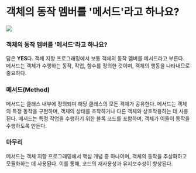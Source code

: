 # 객체의 동작 멤버를 '메서드'라고 하나요?

![](https://velog.velcdn.com/images/chrios99/post/a82db532-e2d8-4bc1-aa57-c7049e238c85/image.png)
### 객체의 동작 멤버를 '메서드'라고 하나요?
답은 **YES**다. 
객체 지향 프로그래밍에서 보통 객체의 동작 멤버를 메서드라고 부른다. 
메서드는 객체가 수행하는 동작, 작업, 함수를 정의한 것이며, 객체의 행동을 나타내므로 중요하다.

### 메서드(Method)
메서드는 클래스 내부에 정의되며 해당 클래스의 모든 객체가 공유한다. 
메서드는 객체의 특정 동작을 구현하며, 객체의 상태를 조작하거나 다른 객체와 상호작용하는 데 사용된다. 
메서드는 특정 작업을 수행하기 위한 블록 코드를 포함하며, 객체가 이들이 동작을 수행하도록 만든다.

### 마무리
메서드는 객체 지향 프로그래밍에서 핵심 개념 중 하나이며, 객체의 동작을 추상화하고 모듈화하는 데 사용된다. 
이를 통해, 코드의 재사용성과 유지보수성이 향상된다.